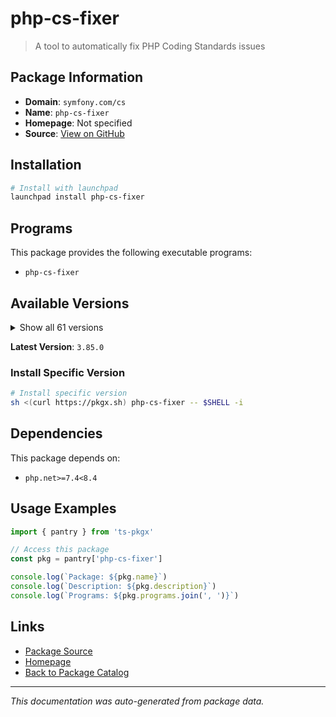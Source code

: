 # php-cs-fixer

> A tool to automatically fix PHP Coding Standards issues

## Package Information

- **Domain**: `symfony.com/cs`
- **Name**: `php-cs-fixer`
- **Homepage**: Not specified
- **Source**: [View on GitHub](https://github.com/pkgxdev/pantry/tree/main/projects/symfony.com/cs/package.yml)

## Installation

```bash
# Install with launchpad
launchpad install php-cs-fixer
```

## Programs

This package provides the following executable programs:

- `php-cs-fixer`

## Available Versions

<details>
<summary>Show all 61 versions</summary>

- `3.85.0`, `3.84.0`, `3.83.0`, `3.82.2`, `3.82.1`
- `3.82.0`, `3.81.0`, `3.80.0`, `3.79.0`, `3.78.1`
- `3.78.0`, `3.77.0`, `3.76.0`, `3.75.0`, `3.74.0`
- `3.73.1`, `3.73.0`, `3.72.0`, `3.71.0`, `3.70.2`
- `3.70.1`, `3.70.0`, `3.69.1`, `3.69.0`, `3.68.5`
- `3.68.4`, `3.68.3`, `3.68.2`, `3.68.1`, `3.68.0`
- `3.67.1`, `3.67.0`, `3.66.2`, `3.66.1`, `3.66.0`
- `3.65.0`, `3.64.0`, `3.63.2`, `3.63.1`, `3.62.0`
- `3.61.1`, `3.61.0`, `3.60.0`, `3.59.3`, `3.59.2`
- `3.59.1`, `3.59.0`, `3.58.1`, `3.58.0`, `3.57.2`
- `3.57.1`, `3.57.0`, `3.56.2`, `3.56.1`, `3.56.0`
- `3.55.0`, `3.54.0`, `3.53.0`, `3.52.1`, `3.52.0`
- `3.51.0`

</details>

**Latest Version**: `3.85.0`

### Install Specific Version

```bash
# Install specific version
sh <(curl https://pkgx.sh) php-cs-fixer -- $SHELL -i
```

## Dependencies

This package depends on:

- `php.net>=7.4<8.4`

## Usage Examples

```typescript
import { pantry } from 'ts-pkgx'

// Access this package
const pkg = pantry['php-cs-fixer']

console.log(`Package: ${pkg.name}`)
console.log(`Description: ${pkg.description}`)
console.log(`Programs: ${pkg.programs.join(', ')}`)
```

## Links

- [Package Source](https://github.com/pkgxdev/pantry/tree/main/projects/symfony.com/cs/package.yml)
- [Homepage](#)
- [Back to Package Catalog](../../../package-catalog.md)

---

*This documentation was auto-generated from package data.*
